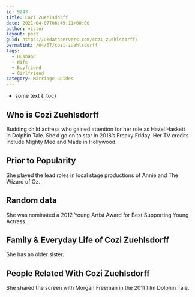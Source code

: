 ```yaml
---
id: 9243
title: Cozi Zuehlsdorff
date: 2021-04-07T06:49:11+00:00
author: victor
layout: post
guid: https://ukdataservers.com/cozi-zuehlsdorff/
permalink: /04/07/cozi-zuehlsdorff
tags:
  - Husband
  - Wife
  - Boyfriend
  - Girlfriend
category: Marriage Guides
---
```


* some text
{: toc}


## Who is Cozi Zuehlsdorff



Budding child actress who gained attention for her role as Hazel Haskett in Dolphin Tale. She&#8217;d go on to star in 2018&#8217;s Freaky Friday. Her TV credits include Mighty Med and Made in Hollywood.

                
                
                
## Prior to Popularity



She played the lead roles in local stage productions of Annie and The Wizard of Oz.

                
                
                
## Random data



She was nominated a 2012 Young Artist Award for Best Supporting Young Actress.

                
                
                
## Family & Everyday Life of Cozi Zuehlsdorff



She has an older sister.

                
                
                
## People Related With Cozi Zuehlsdorff



She shared the screen with Morgan Freeman in the 2011 film Dolphin Tale.

                
              
            
          
          
          